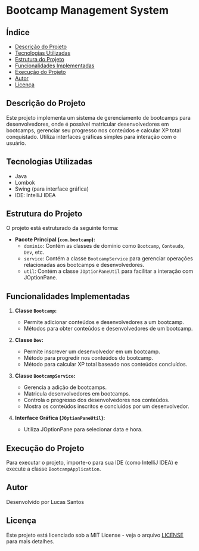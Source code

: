 # Bootcamp Management System

## Índice
- [Descrição do Projeto](#descrição-do-projeto)
- [Tecnologias Utilizadas](#tecnologias-utilizadas)
- [Estrutura do Projeto](#estrutura-do-projeto)
- [Funcionalidades Implementadas](#funcionalidades-implementadas)
- [Execução do Projeto](#execução-do-projeto)
- [Autor](#autor)
- [Licença](#license)

## Descrição do Projeto

Este projeto implementa um sistema de gerenciamento de bootcamps para desenvolvedores, onde é possível matricular
desenvolvedores em bootcamps, gerenciar seu progresso nos conteúdos e calcular XP total conquistado. Utiliza interfaces
gráficas simples para interação com o usuário.

## Tecnologias Utilizadas

- Java
- Lombok
- Swing (para interface gráfica)
- IDE: IntelliJ IDEA

## Estrutura do Projeto

O projeto está estruturado da seguinte forma:

- **Pacote Principal (`com.bootcamp`):**
    - `dominio`: Contém as classes de domínio como `Bootcamp`, `Conteudo`, `Dev`, etc.
    - `service`: Contém a classe `BootcampService` para gerenciar operações relacionadas aos bootcamps e
      desenvolvedores.
    - `util`: Contém a classe `JOptionPaneUtil` para facilitar a interação com JOptionPane.

## Funcionalidades Implementadas

1. **Classe `Bootcamp`:**
    - Permite adicionar conteúdos e desenvolvedores a um bootcamp.
    - Métodos para obter conteúdos e desenvolvedores de um bootcamp.

2. **Classe `Dev`:**
    - Permite inscrever um desenvolvedor em um bootcamp.
    - Método para progredir nos conteúdos do bootcamp.
    - Método para calcular XP total baseado nos conteúdos concluídos.

3. **Classe `BootcampService`:**
    - Gerencia a adição de bootcamps.
    - Matricula desenvolvedores em bootcamps.
    - Controla o progresso dos desenvolvedores nos conteúdos.
    - Mostra os conteúdos inscritos e concluídos por um desenvolvedor.

4. **Interface Gráfica (`JOptionPaneUtil`):**
    - Utiliza JOptionPane para selecionar data e hora.

## Execução do Projeto

Para executar o projeto, importe-o para sua IDE (como IntelliJ IDEA) e execute a classe `BootcampApplication`.

## Autor

Desenvolvido por Lucas Santos

## Licença

Este projeto está licenciado sob a MIT License - veja o arquivo [LICENSE](LICENSE) para mais detalhes.
